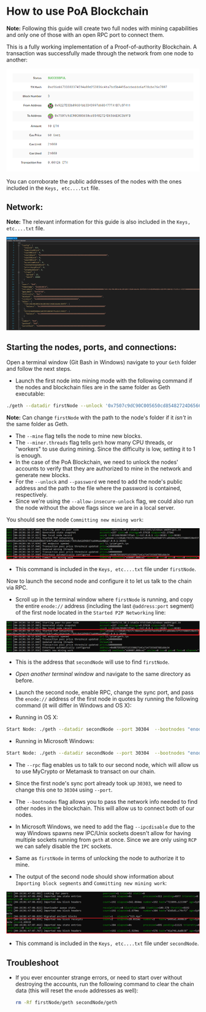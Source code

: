 # How to use PoA Blockchain

**Note:** Following this guide will create two full nodes with mining capabilities and only one of those with an open RPC port to connect them.

This is a fully working implementation of a Proof-of-authority Blockchain. A transaction was successfully made through the network from one node to another:

![successTxPoa](https://github.com/Santiago-Pedemonte/Private-Blockchains/blob/main/Screenshots/successfulTransaction.png)

You can corroborate the public addresses of the nodes with the ones included in the `Keys, etc....txt` file.

## Network:
**Note:** The relevant information for this guide is also included in the `Keys, etc....txt` file.

![networkPoA](https://github.com/Santiago-Pedemonte/Private-Blockchains/blob/main/Screenshots/zbnetConfigSS.png)

## Starting the nodes, ports, and connections:

Open a terminal window (Git Bash in Windows) navigate to your `Geth` folder and follow the next steps.

* Launch the first node into mining mode with the following command if the nodes and blockchain files are in the same folder as Geth executable:

 ```bash
 ./geth --datadir firstNode --unlock '0x7507c9dC90C005650cd85482724D6566E0C3b9FB' --password 'password1.txt' --allow-insecure-unlock --mine --miner.threads 1 --rpc
 ```
 **Note:** Can change `firstNode` with the path to the node's folder if it *isn't* in the same folder as Geth.

 * The `--mine` flag tells the node to mine new blocks.
 * The `--miner.threads` flag tells `geth` how many CPU threads, or "workers" to use during mining. Since the difficulty is low, setting it to 1 is enough.
 * In the case of the PoA Blockchain, we need to unlock the nodes' accounts to verify that they are authorized to mine in the network and generate new blocks.
 * For the `--unlock` and `--password` we need to add the node's public address and the path to the file where the password is contained, respectively.
 * Since we're using the `--allow-insecure-unlock` flag, we could also run the node without the above flags since we are in a local server.
 
You should see the node `Committing new mining work`:

![node mining](https://github.com/Santiago-Pedemonte/Private-Blockchains/blob/main/Screenshots/miningStarted.png)

* This command is included in the `Keys, etc....txt` file under `firstNode`.

Now to launch the second node and configure it to let us talk to the chain via RPC.

* Scroll up in the terminal window where `firstNode` is running, and copy the entire `enode://` address (including the last `@address:port` segment) of the first node located in the `Started P2P Networking` line:

 ![enodeid](https://github.com/Santiago-Pedemonte/Private-Blockchains/blob/main/Screenshots/enodeTerminal.png)

* This is the address that `secondNode` will use to find `firstNode`.

* *Open another terminal window* and navigate to the same directory as before.

* Launch the second node, enable RPC, change the sync port, and pass the `enode://` address of the first node in quotes by running the following command (it will differ in Windows and OS X):

 * Running in OS X:
 ```bash
 Start Node: ./geth --datadir secondNode --port 30304  --bootnodes "enode://<replace with firstNode enode address>" --ipcdisable --mine --miner.threads 1 --unlock '0x9227D3Db09684bb3D43997d603477FA1B7c5F411' --password 'password2.txt'  --allow-insecure-unlock
 ```

 * Running in Microsoft Windows:
 ```bash
 Start Node: ./geth --datadir secondNode --port 30304  --bootnodes "enode://<replace with firstNode enode address>" --ipcdisable --mine --miner.threads 1 --unlock '0x9227D3Db09684bb3D43997d603477FA1B7c5F411' --password 'password2.txt'  --allow-insecure-unlock
 ```
 
 * The `--rpc` flag enables us to talk to our second node, which will allow us to use MyCrypto or Metamask to transact on our chain.
 * Since the first node's sync port already took up `30303`, we need to change this one to `30304` using `--port`.
 * The `--bootnodes` flag allows you to pass the network info needed to find other nodes in the blockchain. This will allow us to connect both of our nodes.
 * In Microsoft Windows, we need to add the flag `--ipcdisable` due to the way Windows spawns new IPC/Unix sockets doesn't allow for having multiple sockets running from `geth` at once. Since we are only using `RCP` we can safely disable the `IPC` sockets.
 * Same as `firstNode` in terms of unlocking the node to authorize it to mine.

* The output of the second node should show information about `Importing block segments` and `Committing new mining work`:

 ![node sync](https://github.com/Santiago-Pedemonte/Private-Blockchains/blob/main/Screenshots/secondNodeStart.png)

* This command is included in the `Keys, etc....txt` file under `secondNode`.

## Troubleshoot

* If you ever encounter strange errors, or need to start over without destroying the accounts, run the following command to clear the chain data (this will reset the `enode` addresses as well):

  ```bash
  rm -Rf firstNode/geth secondNode/geth
  ```
